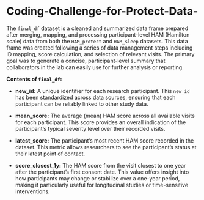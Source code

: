 # Coding-Challenge-for-Protect-Data-

The `final_df` dataset is a cleaned and summarized data frame prepared after merging, mapping, and processing participant-level HAM (Hamilton scale) data from both the `HAM_protect` and `HAM_sleep` datasets. This data frame was created following a series of data management steps including ID mapping, score calculation, and selection of relevant visits. The primary goal was to generate a concise, participant-level summary that collaborators in the lab can easily use for further analysis or reporting.

**Contents of `final_df`:**

- **new_id:** A unique identifier for each research participant. This `new_id` has been standardized across data sources, ensuring that each participant can be reliably linked to other study data.

- **mean_score:** The average (mean) HAM score across all available visits for each participant. This score provides an overall indication of the participant’s typical severity level over their recorded visits.

- **latest_score:** The participant’s most recent HAM score recorded in the dataset. This metric allows researchers to see the participant’s status at their latest point of contact.

- **score_closest_1y:** The HAM score from the visit closest to one year after the participant’s first consent date. This value offers insight into how participants may change or stabilize over a one-year period, making it particularly useful for longitudinal studies or time-sensitive interventions.
